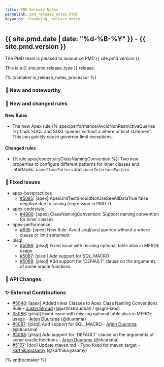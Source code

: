 ```yaml
---
title: PMD Release Notes
permalink: pmd_release_notes.html
keywords: changelog, release notes
---
```


## {{ site.pmd.date | date: "%d-%B-%Y" }} - {{ site.pmd.version }}

The PMD team is pleased to announce PMD {{ site.pmd.version }}.

This is a {{ site.pmd.release_type }} release.

{% tocmaker is_release_notes_processor %}

### 🚀 New and noteworthy

### 🌟 New and changed rules

#### New Rules

* The new Apex rule {% apex/performance/AvoidNonRestrictiveQueries %} finds SOQL and SOSL queries without a where
  or limit statement. This can quickly cause governor limit exceptions.

#### Changed rules
* {%rule apex/codestyle/ClassNamingConvention %}: Two new properties to configure different patterns
  for inner classes and interfaces: `innerClassPattern` and `innerInterfacePattern`.

### 🐛 Fixed Issues
* apex-bestpractices
  * [#5095](https://github.com/pmd/pmd/issues/5095): \[apex] ApexUnitTestShouldNotUseSeeAllDataTrue false negative due to casing (regression in PMD 7)
* apex-codestyle
  * [#4800](https://github.com/pmd/pmd/issues/4800): \[apex] ClassNamingConvention: Support naming convention for *inner* classes
* apex-performance
  * [#635](https://github.com/pmd/pmd/issues/635): \[apex] New Rule: Avoid soql/sosl queries without a where clause or limit statement
* plsql
  * [#5086](https://github.com/pmd/pmd/pull/5086): \[plsql] Fixed issue with missing optional table alias in MERGE usage
  * [#5087](https://github.com/pmd/pmd/pull/5087): \[plsql] Add support for SQL_MACRO
  * [#5088](https://github.com/pmd/pmd/pull/5088): \[plsql] Add support for 'DEFAULT' clause on the arguments of some oracle functions

### 🚨 API Changes

### ✨ External Contributions
* [#5048](https://github.com/pmd/pmd/pull/5048): \[apex] Added Inner Classes to Apex Class Naming Conventions Rule - [Justin Stroud](https://github.com/justinstroudbah) (@justinstroudbah / @sgnl-labs)
* [#5086](https://github.com/pmd/pmd/pull/5086): \[plsql] Fixed issue with missing optional table alias in MERGE usage - [Arjen Duursma](https://github.com/duursma) (@duursma)
* [#5087](https://github.com/pmd/pmd/pull/5087): \[plsql] Add support for SQL_MACRO - [Arjen Duursma](https://github.com/duursma) (@duursma)
* [#5088](https://github.com/pmd/pmd/pull/5088): \[plsql] Add support for 'DEFAULT' clause on the arguments of some oracle functions - [Arjen Duursma](https://github.com/duursma) (@duursma)
* [#5107](https://github.com/pmd/pmd/pull/5107): \[doc] Update maven.md - Typo fixed for maven target - [karthikaiyasamy](https://github.com/karthikaiyasamy) (@karthikaiyasamy)

{% endtocmaker %}

